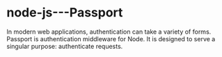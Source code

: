 # node-js---Passport
In modern web applications, authentication can take a variety of forms. Passport is authentication middleware for Node. It is designed to serve a singular purpose: authenticate requests. 